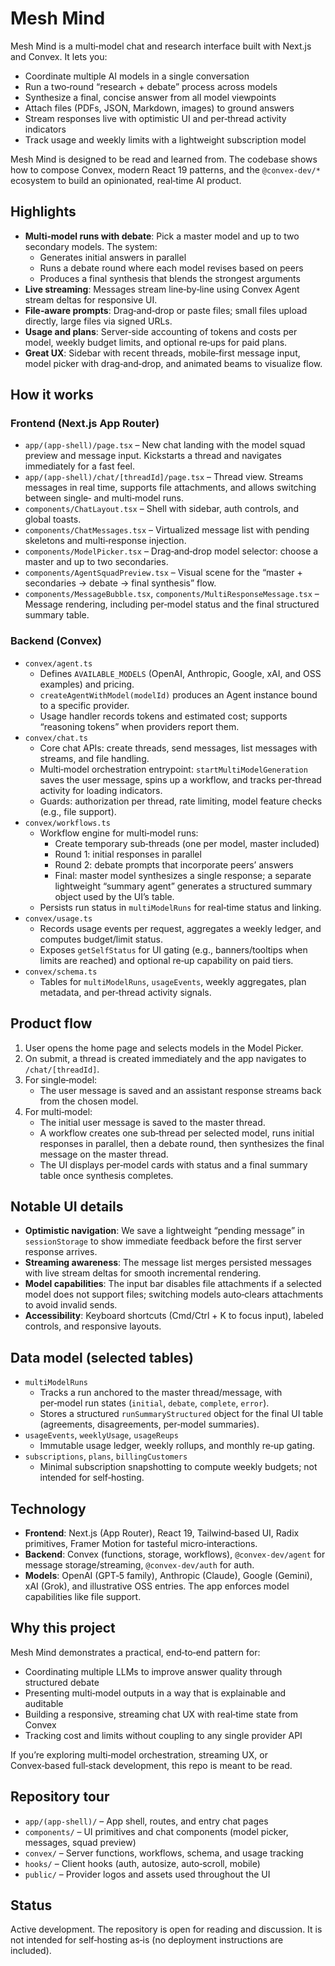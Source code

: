# Mesh Mind

Mesh Mind is a multi‑model chat and research interface built with Next.js and Convex. It lets you:

- Coordinate multiple AI models in a single conversation
- Run a two‑round “research + debate” process across models
- Synthesize a final, concise answer from all model viewpoints
- Attach files (PDFs, JSON, Markdown, images) to ground answers
- Stream responses live with optimistic UI and per‑thread activity indicators
- Track usage and weekly limits with a lightweight subscription model

Mesh Mind is designed to be read and learned from. The codebase shows how to compose Convex, modern React 19 patterns, and the `@convex-dev/*` ecosystem to build an opinionated, real‑time AI product.


## Highlights

- **Multi‑model runs with debate**: Pick a master model and up to two secondary models. The system:
  - Generates initial answers in parallel
  - Runs a debate round where each model revises based on peers
  - Produces a final synthesis that blends the strongest arguments
- **Live streaming**: Messages stream line‑by‑line using Convex Agent stream deltas for responsive UI.
- **File‑aware prompts**: Drag‑and‑drop or paste files; small files upload directly, large files via signed URLs.
- **Usage and plans**: Server‑side accounting of tokens and costs per model, weekly budget limits, and optional re‑ups for paid plans.
- **Great UX**: Sidebar with recent threads, mobile‑first message input, model picker with drag‑and‑drop, and animated beams to visualize flow.


## How it works

### Frontend (Next.js App Router)
- `app/(app-shell)/page.tsx` – New chat landing with the model squad preview and message input. Kickstarts a thread and navigates immediately for a fast feel.
- `app/(app-shell)/chat/[threadId]/page.tsx` – Thread view. Streams messages in real time, supports file attachments, and allows switching between single‑ and multi‑model runs.
- `components/ChatLayout.tsx` – Shell with sidebar, auth controls, and global toasts.
- `components/ChatMessages.tsx` – Virtualized message list with pending skeletons and multi‑response injection.
- `components/ModelPicker.tsx` – Drag‑and‑drop model selector: choose a master and up to two secondaries.
- `components/AgentSquadPreview.tsx` – Visual scene for the “master + secondaries → debate → final synthesis” flow.
- `components/MessageBubble.tsx`, `components/MultiResponseMessage.tsx` – Message rendering, including per‑model status and the final structured summary table.

### Backend (Convex)
- `convex/agent.ts`
  - Defines `AVAILABLE_MODELS` (OpenAI, Anthropic, Google, xAI, and OSS examples) and pricing.
  - `createAgentWithModel(modelId)` produces an Agent instance bound to a specific provider.
  - Usage handler records tokens and estimated cost; supports “reasoning tokens” when providers report them.
- `convex/chat.ts`
  - Core chat APIs: create threads, send messages, list messages with streams, and file handling.
  - Multi‑model orchestration entrypoint: `startMultiModelGeneration` saves the user message, spins up a workflow, and tracks per‑thread activity for loading indicators.
  - Guards: authorization per thread, rate limiting, model feature checks (e.g., file support).
- `convex/workflows.ts`
  - Workflow engine for multi‑model runs:
    - Create temporary sub‑threads (one per model, master included)
    - Round 1: initial responses in parallel
    - Round 2: debate prompts that incorporate peers’ answers
    - Final: master model synthesizes a single response; a separate lightweight “summary agent” generates a structured summary object used by the UI’s table.
  - Persists run status in `multiModelRuns` for real‑time status and linking.
- `convex/usage.ts`
  - Records usage events per request, aggregates a weekly ledger, and computes budget/limit status.
  - Exposes `getSelfStatus` for UI gating (e.g., banners/tooltips when limits are reached) and optional re‑up capability on paid tiers.
- `convex/schema.ts`
  - Tables for `multiModelRuns`, `usageEvents`, weekly aggregates, plan metadata, and per‑thread activity signals.


## Product flow

1. User opens the home page and selects models in the Model Picker.
2. On submit, a thread is created immediately and the app navigates to `/chat/[threadId]`.
3. For single‑model:
   - The user message is saved and an assistant response streams back from the chosen model.
4. For multi‑model:
   - The initial user message is saved to the master thread.
   - A workflow creates one sub‑thread per selected model, runs initial responses in parallel, then a debate round, then synthesizes the final message on the master thread.
   - The UI displays per‑model cards with status and a final summary table once synthesis completes.


## Notable UI details

- **Optimistic navigation**: We save a lightweight “pending message” in `sessionStorage` to show immediate feedback before the first server response arrives.
- **Streaming awareness**: The message list merges persisted messages with live stream deltas for smooth incremental rendering.
- **Model capabilities**: The input bar disables file attachments if a selected model does not support files; switching models auto‑clears attachments to avoid invalid sends.
- **Accessibility**: Keyboard shortcuts (Cmd/Ctrl + K to focus input), labeled controls, and responsive layouts.


## Data model (selected tables)

- `multiModelRuns`
  - Tracks a run anchored to the master thread/message, with per‑model run states (`initial`, `debate`, `complete`, `error`).
  - Stores a structured `runSummaryStructured` object for the final UI table (agreements, disagreements, per‑model summaries).
- `usageEvents`, `weeklyUsage`, `usageReups`
  - Immutable usage ledger, weekly rollups, and monthly re‑up gating.
- `subscriptions`, `plans`, `billingCustomers`
  - Minimal subscription snapshotting to compute weekly budgets; not intended for self‑hosting.


## Technology

- **Frontend**: Next.js (App Router), React 19, Tailwind‑based UI, Radix primitives, Framer Motion for tasteful micro‑interactions.
- **Backend**: Convex (functions, storage, workflows), `@convex-dev/agent` for message storage/streaming, `@convex-dev/auth` for auth.
- **Models**: OpenAI (GPT‑5 family), Anthropic (Claude), Google (Gemini), xAI (Grok), and illustrative OSS entries. The app enforces model capabilities like file support.


## Why this project

Mesh Mind demonstrates a practical, end‑to‑end pattern for:

- Coordinating multiple LLMs to improve answer quality through structured debate
- Presenting multi‑model outputs in a way that is explainable and auditable
- Building a responsive, streaming chat UX with real‑time state from Convex
- Tracking cost and limits without coupling to any single provider API

If you’re exploring multi‑model orchestration, streaming UX, or Convex‑based full‑stack development, this repo is meant to be read.


## Repository tour

- `app/(app-shell)/` – App shell, routes, and entry chat pages
- `components/` – UI primitives and chat components (model picker, messages, squad preview)
- `convex/` – Server functions, workflows, schema, and usage tracking
- `hooks/` – Client hooks (auth, autosize, auto‑scroll, mobile)
- `public/` – Provider logos and assets used throughout the UI


## Status

Active development. The repository is open for reading and discussion. It is not intended for self‑hosting as‑is (no deployment instructions are included).
